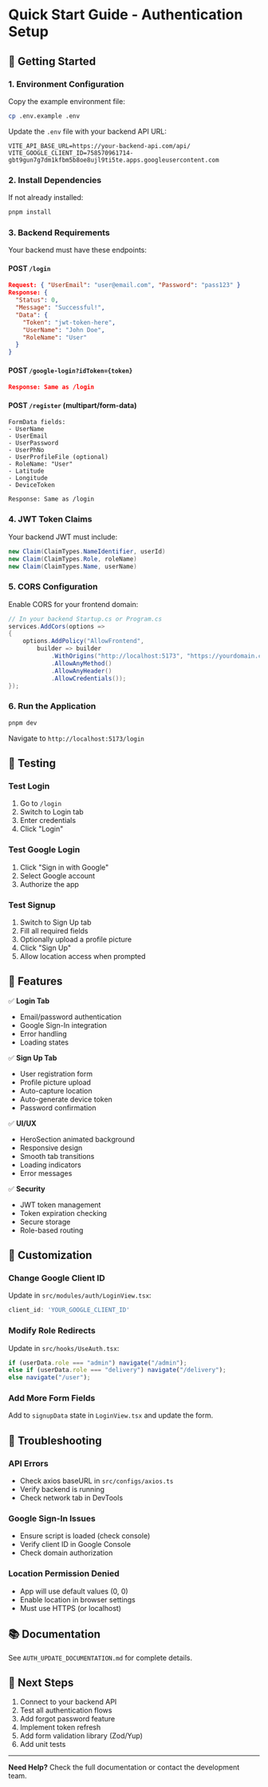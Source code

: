 # Quick Start Guide - Authentication Setup

## 🚀 Getting Started

### 1. Environment Configuration

Copy the example environment file:
```bash
cp .env.example .env
```

Update the `.env` file with your backend API URL:
```env
VITE_API_BASE_URL=https://your-backend-api.com/api/
VITE_GOOGLE_CLIENT_ID=758570961714-gbt9gun7g7dm1kfbm5b8oe8ujl9ti5te.apps.googleusercontent.com
```

### 2. Install Dependencies

If not already installed:
```bash
pnpm install
```

### 3. Backend Requirements

Your backend must have these endpoints:

#### POST `/login`
```json
Request: { "UserEmail": "user@email.com", "Password": "pass123" }
Response: {
  "Status": 0,
  "Message": "Successful!",
  "Data": {
    "Token": "jwt-token-here",
    "UserName": "John Doe",
    "RoleName": "User"
  }
}
```

#### POST `/google-login?idToken={token}`
```json
Response: Same as /login
```

#### POST `/register` (multipart/form-data)
```
FormData fields:
- UserName
- UserEmail
- UserPassword
- UserPhNo
- UserProfileFile (optional)
- RoleName: "User"
- Latitude
- Longitude
- DeviceToken

Response: Same as /login
```

### 4. JWT Token Claims

Your backend JWT must include:
```csharp
new Claim(ClaimTypes.NameIdentifier, userId)
new Claim(ClaimTypes.Role, roleName)
new Claim(ClaimTypes.Name, userName)
```

### 5. CORS Configuration

Enable CORS for your frontend domain:
```csharp
// In your backend Startup.cs or Program.cs
services.AddCors(options =>
{
    options.AddPolicy("AllowFrontend",
        builder => builder
            .WithOrigins("http://localhost:5173", "https://yourdomain.com")
            .AllowAnyMethod()
            .AllowAnyHeader()
            .AllowCredentials());
});
```

### 6. Run the Application

```bash
pnpm dev
```

Navigate to `http://localhost:5173/login`

## 🧪 Testing

### Test Login
1. Go to `/login`
2. Switch to Login tab
3. Enter credentials
4. Click "Login"

### Test Google Login
1. Click "Sign in with Google"
2. Select Google account
3. Authorize the app

### Test Signup
1. Switch to Sign Up tab
2. Fill all required fields
3. Optionally upload a profile picture
4. Click "Sign Up"
5. Allow location access when prompted

## 📱 Features

✅ **Login Tab**
- Email/password authentication
- Google Sign-In integration
- Error handling
- Loading states

✅ **Sign Up Tab**
- User registration form
- Profile picture upload
- Auto-capture location
- Auto-generate device token
- Password confirmation

✅ **UI/UX**
- HeroSection animated background
- Responsive design
- Smooth tab transitions
- Loading indicators
- Error messages

✅ **Security**
- JWT token management
- Token expiration checking
- Secure storage
- Role-based routing

## 🔧 Customization

### Change Google Client ID
Update in `src/modules/auth/LoginView.tsx`:
```typescript
client_id: 'YOUR_GOOGLE_CLIENT_ID'
```

### Modify Role Redirects
Update in `src/hooks/UseAuth.tsx`:
```typescript
if (userData.role === "admin") navigate("/admin");
else if (userData.role === "delivery") navigate("/delivery");
else navigate("/user");
```

### Add More Form Fields
Add to `signupData` state in `LoginView.tsx` and update the form.

## 🐛 Troubleshooting

### API Errors
- Check axios baseURL in `src/configs/axios.ts`
- Verify backend is running
- Check network tab in DevTools

### Google Sign-In Issues
- Ensure script is loaded (check console)
- Verify client ID in Google Console
- Check domain authorization

### Location Permission Denied
- App will use default values (0, 0)
- Enable location in browser settings
- Must use HTTPS (or localhost)

## 📚 Documentation

See `AUTH_UPDATE_DOCUMENTATION.md` for complete details.

## 🎯 Next Steps

1. Connect to your backend API
2. Test all authentication flows
3. Add forgot password feature
4. Implement token refresh
5. Add form validation library (Zod/Yup)
6. Add unit tests

---

**Need Help?** Check the full documentation or contact the development team.
